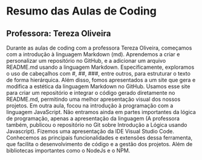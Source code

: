 # Resumo das Aulas de Coding

## Professora: Tereza Oliveira

Durante as aulas de coding com a professora Tereza Oliveira, começamos com a introdução à linguagem Markdown (md). Aprendemos a criar e personalizar um repositório no GitHub, e a adicionar um arquivo README.md usando a linguagem Markdown. 
Especificamente, exploramos o uso de cabeçalhos com #, ##, ###, entre outros, para estruturar o texto de forma hierárquica. Além disso, fomos apresentados a um site que gera e modifica a estética da linguagem Markdown no GitHub. 
Usamos esse site para criar um repositório e integrar o código gerado diretamente no README.md, permitindo uma melhor apresentação visual dos nossos projetos. Em outra aula, focou na introdução à programação com a linguagem JavaScript. 
Não entramos ainda em partes importantes da lógica de programação, apenas a apresentação da linguagem (A professora também, publicou o repositório no Git sobre Introdução a Lógica usando Javascript).
Fizemos uma apresentação da IDE Visual Studio Code. Conhecemos as principais funcionalidades e extensões dessa ferramenta, que facilita o desenvolvimento de código e a gestão dos projetos. Além de bibliotecas importantes como o NodeJs e o NPM.
